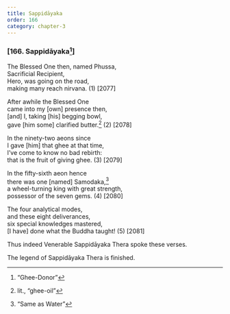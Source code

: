 ```yaml
---
title: Sappidāyaka
order: 166
category: chapter-3
---
```


### \[166. Sappidāyaka[^1]\]

The Blessed One then, named Phussa,  
Sacrificial Recipient,  
Hero, was going on the road,  
making many reach nirvana. (1) \[2077\]

After awhile the Blessed One  
came into my \[own\] presence then,  
\[and\] I, taking \[his\] begging bowl,  
gave \[him some\] clarified butter.[^2] (2) \[2078\]

In the ninety-two aeons since  
I gave \[him\] that ghee at that time,  
I’ve come to know no bad rebirth:  
that is the fruit of giving ghee. (3) \[2079\]

In the fifty-sixth aeon hence  
there was one \[named\] Samodaka,[^3]  
a wheel-turning king with great strength,  
possessor of the seven gems. (4) \[2080\]

The four analytical modes,  
and these eight deliverances,  
six special knowledges mastered,  
\[I have\] done what the Buddha taught! (5) \[2081\]

Thus indeed Venerable Sappidāyaka Thera spoke these verses.

The legend of Sappidāyaka Thera is finished.

[^1]: “Ghee-Donor”

[^2]: lit., “ghee-oil”

[^3]: “Same as Water”
